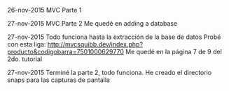26-nov-2015	
		MVC Parte 1

27-nov-2015	
		MVC Parte 2
		Me quedé en adding a database

27-nov-2015	
		Todo funciona hasta la extracción de la base de datos
		Probé con esta liga:
		http://mvcsquibb.dev/index.php?producto&codigobarra=7501000629770
		Me quedé en la página 7 de 9 del 2do. tutorial

27-nov-2015	
		Terminé la parte 2, todo funciona.
		He creado el directorio snaps para las capturas de pantalla
